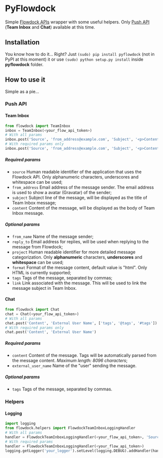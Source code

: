 # PyFlowdock
Simple [Flowdock APIs](https://flowdock.com/api) wrapper with some useful helpers. Only [Push API](https://flowdock.com/api/push) (**Team Inbox** and **Chat**) available at this time.
## Installation
You know how to do it… Right? Just `(sudo) pip install pyflowdock` (not in PyPI at this moment) it or use `(sudo) python setup.py install` inside **pyflowdock** folder.

## How to use it
Simple as a pie…

### Push API
#### Team Inbox

```python
from flowdock import TeamInbox
inbox = TeamInbox(<your_flow_api_token>)
# With all params
inbox.post('Source', 'from_address@example.com', 'Subject', '<p>Content.</p>', 'From Name', 'reply_to@example.com', 'Project', 'format', ['tags', '@tags', '#tags'], 'http://link.example.com')
# With required params only
inbox.post('Source', 'from_address@example.com', 'Subject', '<p>Content.</p>')
```
##### Required params

+ `source` Human readable identifier of the application that uses the Flowdock API. Only alphanumeric characters, underscores and whitespace can be used;
+ `from_address` Email address of the message sender. The email address is used to show a avatar (Gravatar) of the sender;
+ `subject` Subject line of the message, will be displayed as the title of Team Inbox message;
+ `content` Content of the message, will be displayed as the body of Team Inbox message.

##### Optional params

+ `from_name` Name of the message sender;
+ `reply_to` Email address for replies, will be used when replying to the message from Flowdock;
+ `project` Human readable identifier for more detailed message categorization. Only **alphanumeric** characters, **underscores** and **whitespace** can be used;
+ `format` Format of the message content, default value is "html". Only HTML is currently supported;
+ `tags` Tags of the message, separated by commas;
+ `link` Link associated with the message. This will be used to link the message subject in Team Inbox.


#### Chat
```python
from flowdock import Chat
chat = Chat(<your_flow_api_token>)
# With all params
chat.post('Content', 'External User Name', ['tags', '@tags', '#tags'])
# With required params only
chat.post('Content', 'External User Name')
```
##### Required params

+ `content` Content of the message. Tags will be automatically parsed from the message content. *Maximum length: 8096 characters*;
+ `external_user_name` Name of the "user" sending the message.

##### Optional params

+ `tags` Tags of the message, separated by commas.

### Helpers
#### Logging
```python
import logging
from flowdock.helpers import FlowdockTeamInboxLoggingHandler
# With all params
handler = FlowdockTeamInboxLoggingHandler(<your_flow_api_token>, 'Source', 'from_address@example.com', 'From Name')
# With required params
handler = FlowdockTeamInboxLoggingHandler(<your_flow_api_token>)
logging.getLogger('your_logger').setLevel(logging.DEBUG).addHandler(handler)
```